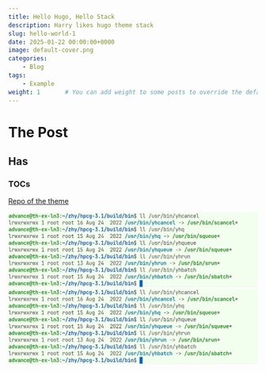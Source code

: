 ```yaml
---
title: Hello Hugo, Hello Stack
description: Harry likes hugo theme stack
slug: hello-world-1
date: 2025-01-22 00:00:00+0000
image: default-cover.png
categories:
    - Blog
tags:
    - Example
weight: 1       # You can add weight to some posts to override the default sorting (date descending)
---
```


# The Post

## Has 

### TOCs

[Repo of the theme](https://github.com/CaiJimmy/hugo-theme-stack)

![alt text 0](Screenshot.png)   ![alt text 0](Screenshot.png)  
